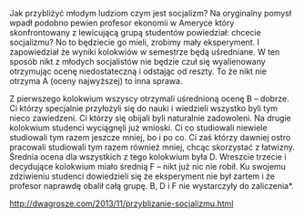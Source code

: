 Jak przybliżyć młodym ludziom czym jest socjalizm? Na oryginalny pomysł wpadł podobno pewien profesor ekonomii w Ameryce który skonfrontowany z lewicującą grupą studentów powiedział: chcecie socjalizmu? No to będziecie go mieli, zrobimy mały eksperyment. I zapowiedział że wyniki kolokwiów w semestrze będą uśredniane. W ten sposób nikt z młodych socjalistów nie będzie czuł się wyalienowany otrzymując ocenę niedostateczną i odstając od reszty. To że nikt nie otrzyma A (oceny najwyższej) to inna sprawa.

Z pierwszego kolokwium wszyscy otrzymali uśrednioną ocenę B – dobrze. Ci którzy specjalnie przyłożyli się do nauki i wiedzieli wszystko byli tym nieco zawiedzeni. Ci którzy się obijali byli naturalnie zadowoleni. Na drugie kolokwium studenci wyciągnęli już wnioski. Ci co studiowali niewiele studiowali tym razem jeszcze mniej, bo i po co. Ci zaś którzy dawniej ostro pracowali studiowali tym razem również mniej, chcąc skorzystać z łatwizny. Średnia ocena dla wszystkich z tego kolokwium była D. Wreszcie trzecie i decydujące kolokwium miało średnią F – nikt już nic nie robił. Ku swojemu zdziwieniu studenci dowiedzieli się że eksperyment nie był żartem i że profesor naprawdę obalił całą grupę. B, D i F nie wystarczyły do zaliczenia*.

http://dwagrosze.com/2013/11/przyblizanie-socjalizmu.html
